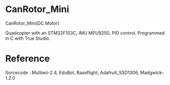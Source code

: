 # CanRotor_Mini
CanRotor_Mini(DC Motor)

Quadcopter with an STM32F103C, IMU MPU9250, PID control. Programmed in C with True Studio.

# Reference
Sorcecode : Multiwii-2.4, EduBot, Baseflight, Adafruit_SSD1306, Madgwick-1.2.0
